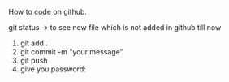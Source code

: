 How to code on github.

git status -> to see new file which is not added in github till now

1. git add .
2. git commit -m "your message"
3. git push
4. give you password: 
